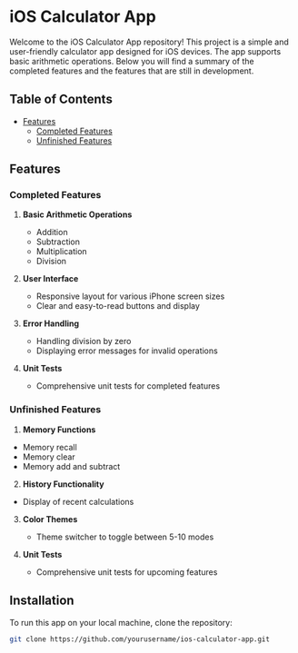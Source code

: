 # iOS Calculator App

Welcome to the iOS Calculator App repository! This project is a simple and user-friendly calculator app designed for iOS devices. The app supports basic arithmetic operations. Below you will find a summary of the completed features and the features that are still in development.

## Table of Contents

- [Features](#features)
  - [Completed Features](#completed-features)
  - [Unfinished Features](#unfinished-features)

## Features

### Completed Features

1. **Basic Arithmetic Operations**
   - Addition
   - Subtraction
   - Multiplication
   - Division

2. **User Interface**
   - Responsive layout for various iPhone screen sizes
   - Clear and easy-to-read buttons and display

3. **Error Handling**
   - Handling division by zero
   - Displaying error messages for invalid operations
  
4. **Unit Tests**
   - Comprehensive unit tests for completed features
  

### Unfinished Features

1.  **Memory Functions**
   - Memory recall
   - Memory clear
   - Memory add and subtract

2.  **History Functionality**
   - Display of recent calculations

3. **Color Themes**
   - Theme switcher to toggle between 5-10 modes

4. **Unit Tests**
   - Comprehensive unit tests for upcoming features

## Installation

To run this app on your local machine, clone the repository:
   ```bash
   git clone https://github.com/yourusername/ios-calculator-app.git
